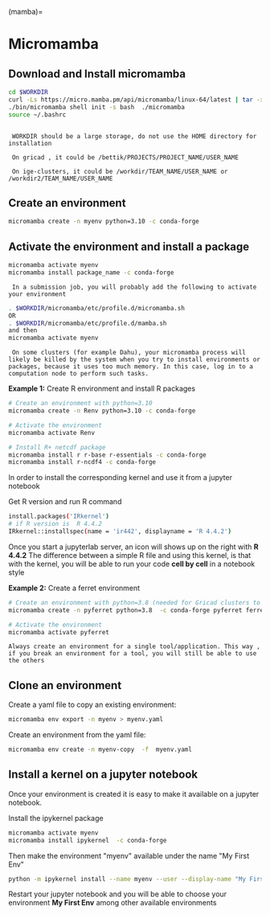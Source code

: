 (mamba)=

# Micromamba

## Download  and Install micromamba
```bash
cd $WORKDIR
curl -Ls https://micro.mamba.pm/api/micromamba/linux-64/latest | tar -xvj bin/micromamba
./bin/micromamba shell init -s bash  ./micromamba
source ~/.bashrc
```

```{caution}

 WORKDIR should be a large storage, do not use the HOME directory for installation

 On gricad , it could be /bettik/PROJECTS/PROJECT_NAME/USER_NAME

 On ige-clusters, it could be /workdir/TEAM_NAME/USER_NAME or /workdir2/TEAM_NAME/USER_NAME

```


## Create an environment 

```bash
micromamba create -n myenv python=3.10 -c conda-forge
```

## Activate the environment and install a package

```bash
micromamba activate myenv
micromamba install package_name -c conda-forge
```

```{warning}
 In a submission job, you will probably add the following to activate your environment
```

```bash
. $WORKDIR/micromamba/etc/profile.d/micromamba.sh
OR
. $WORKDIR/micromamba/etc/profile.d/mamba.sh
and then 
micromamba activate myenv
```

```{warning}
 On some clusters (for example Dahu), your micromamba process will likely be killed by the system when you try to install environments or packages, because it uses too much memory. In this case, log in to a computation node to perform such tasks.
```

**Example 1:** Create R environment and install R packages

```bash
# Create an environment with python=3.10
micromamba create -n Renv python=3.10 -c conda-forge

# Activate the environment
micromamba activate Renv

# Install R+ netcdf package
micromamba install r r-base r-essentials -c conda-forge
micromamba install r-ncdf4 -c conda-forge
```

In order to install the corresponding kernel and use it from a jupyter notebook

Get R version and run R command

```bash
install.packages('IRkernel')
# if R version is  R 4.4.2
IRkernel::installspec(name = 'ir442', displayname = 'R 4.4.2')
```
Once you start a jupyterlab server, an icon will shows up on the right with  **R 4.4.2** 
The difference between a simple R file and using this kernel, is that with the kernel, you will be able to run your code **cell by cell** in a notebook style


**Example 2:** Create a ferret environment 

```bash
# Create an environment with python=3.8 (needed for Gricad clusters to get the display)
micromamba create -n pyferret python=3.8  -c conda-forge pyferret ferret_datasets --yes

# Activate the environment
micromamba activate pyferret
```

```{caution}
Always create an environment for a single tool/application. This way , if you break an environment for a tool, you will still be able to use the others
```

## Clone an environment

Create a yaml file to copy an existing environment:

```bash
micromamba env export -n myenv > myenv.yaml 
```

Create an environment from the yaml file:

```bash
micromamba env create -n myenv-copy  -f  myenv.yaml 
```
## Install a kernel on a jupyter notebook

Once your environment is created it is easy to make it available on a jupyter notebook. 

Install the ipykernel package

```bash
micromamba activate myenv
micromamba install ipykernel  -c conda-forge
```

Then make the environment "myenv" available under the name "My First  Env"

```bash
python -m ipykernel install --name myenv --user --display-name "My First Env"
```

Restart your jupyter notebook and you will be able to choose your environment  **My First Env** among other available environments


